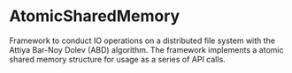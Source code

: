# AtomicSharedMemory

Framework to conduct IO operations on a distributed file system with the Attiya Bar-Noy Dolev (ABD) 
algorithm. The framework implements a atomic shared memory structure for usage as a series of API calls.
